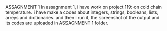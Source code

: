 ASSAGNMENT 1
In assagnment 1, i have work on project 119: on cold chain temperature. i have make a codes about integers, strings, booleans, lists, arreys and dictionaries. and then i run it, the screenshot of the output and its codes are uploaded in ASSAGNMENT 1 folder.
